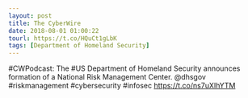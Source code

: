 ```yaml
---
layout: post
title: The CyberWire
date: 2018-08-01 01:00:22
tourl: https://t.co/HQuCt1gLbK
tags: [Department of Homeland Security]
---
```

#CWPodcast: The #US Department of Homeland Security announces formation of a National Risk Management Center. @dhsgov #riskmanagement #cybersecurity #infosec https://t.co/ns7uXIhYTM